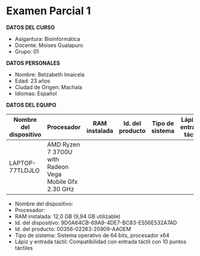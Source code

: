 # Examen Parcial 1

**DATOS DEL CURSO**
- Asigantura: Bioinformática
- Docente: Moises Gualapuro
- Grupo: 01


**DATOS PERSONALES**
- Nombre: Betzabeth Imaicela 
- Edad: 23 años
- Ciudad de Origen: Machala
- Idiomas: Español


**DATOS DEL EQUIPO**

| Nombre del dispositivo | Procesador | RAM instalada | Id. del producto | Tipo de sistema | Lápiz y entrada táctil | 
| ---------------------- | ---------- | ------------- | ---------------- | --------------- | ---------------------- |
|    LAPTOP-77TLDJLO     | AMD Ryzen 7 3700U with Radeon Vega Mobile Gfx     2.30 GHz | 

- Nombre del dispositivo:	
- Procesador:	
- RAM instalada:	12,0 GB (9,94 GB utilizable)
- Id. del dispositivo:	9D0A64CB-69A9-4DE7-BC83-E556E532A7AD
- Id. del producto:	00356-02263-20909-AAOEM
- Tipo de sistema:	Sistema operativo de 64 bits, procesador x64
- Lápiz y entrada táctil:	Compatibilidad con entrada táctil con 10 puntos táctiles
